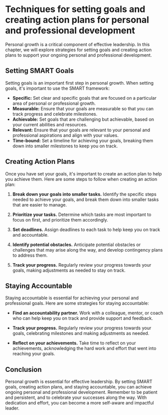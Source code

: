 # Techniques for setting goals and creating action plans for personal and professional development

Personal growth is a critical component of effective leadership. In this chapter, we will explore strategies for setting goals and creating action plans to support your ongoing personal and professional development.

Setting SMART Goals
-------------------

Setting goals is an important first step in personal growth. When setting goals, it's important to use the SMART framework:

* **Specific:** Set clear and specific goals that are focused on a particular area of personal or professional growth.
* **Measurable:** Ensure that your goals are measurable so that you can track progress and celebrate milestones.
* **Achievable:** Set goals that are challenging but achievable, based on your current abilities and resources.
* **Relevant:** Ensure that your goals are relevant to your personal and professional aspirations and align with your values.
* **Time-bound:** Set a timeline for achieving your goals, breaking them down into smaller milestones to keep you on track.

Creating Action Plans
---------------------

Once you have set your goals, it's important to create an action plan to help you achieve them. Here are some steps to follow when creating an action plan:

1. **Break down your goals into smaller tasks.** Identify the specific steps needed to achieve your goals, and break them down into smaller tasks that are easier to manage.

2. **Prioritize your tasks.** Determine which tasks are most important to focus on first, and prioritize them accordingly.

3. **Set deadlines.** Assign deadlines to each task to help keep you on track and accountable.

4. **Identify potential obstacles.** Anticipate potential obstacles or challenges that may arise along the way, and develop contingency plans to address them.

5. **Track your progress.** Regularly review your progress towards your goals, making adjustments as needed to stay on track.

Staying Accountable
-------------------

Staying accountable is essential for achieving your personal and professional goals. Here are some strategies for staying accountable:

* **Find an accountability partner.** Work with a colleague, mentor, or coach who can help keep you on track and provide support and feedback.

* **Track your progress.** Regularly review your progress towards your goals, celebrating milestones and making adjustments as needed.

* **Reflect on your achievements.** Take time to reflect on your achievements, acknowledging the hard work and effort that went into reaching your goals.

Conclusion
----------

Personal growth is essential for effective leadership. By setting SMART goals, creating action plans, and staying accountable, you can achieve ongoing personal and professional development. Remember to be patient and persistent, and to celebrate your successes along the way. With dedication and effort, you can become a more self-aware and impactful leader.
